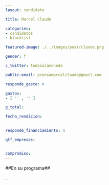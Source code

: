 ```yaml
---
layout: candidato

title: Marcel Claude

categories: 
- candidatos
- blacklist

featured-image: ./../images/post/claude.png

gender: f

c_twitter: todosalamoneda

public-email: prensamarcelclaude@gmail.com

responde_gasto: n

gastos:
- [ '' , '' ]

g_total:

fecha_rendicion:

 
responde_financiamiento: n

qtf_empresas:


compromiso:
---
```

##En su programa##

.

